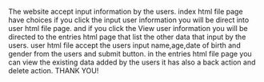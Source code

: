 The website accept input information by the users.
index html file page have choices if you click the input user information you will be direct into user html file page. 
and if you click the View user information you will be directed to the entries html page that list the other data that input by the users.
user html file accept the users input name,age,date of birth and gender from the users and submit button.
in the entries html file page you can view the existing data added by the users it has also a back action and delete action.
THANK YOU!
